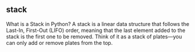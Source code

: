 ## stack

What is a Stack in Python? A stack is a linear data structure that follows the Last-In, First-Out (LIFO) order, meaning that the last element added to the stack is the first one to be removed. Think of it as a stack of plates—you can only add or remove plates from the top.